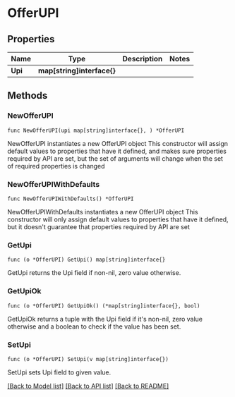 # OfferUPI

## Properties

Name | Type | Description | Notes
------------ | ------------- | ------------- | -------------
**Upi** | **map[string]interface{}** |  | 

## Methods

### NewOfferUPI

`func NewOfferUPI(upi map[string]interface{}, ) *OfferUPI`

NewOfferUPI instantiates a new OfferUPI object
This constructor will assign default values to properties that have it defined,
and makes sure properties required by API are set, but the set of arguments
will change when the set of required properties is changed

### NewOfferUPIWithDefaults

`func NewOfferUPIWithDefaults() *OfferUPI`

NewOfferUPIWithDefaults instantiates a new OfferUPI object
This constructor will only assign default values to properties that have it defined,
but it doesn't guarantee that properties required by API are set

### GetUpi

`func (o *OfferUPI) GetUpi() map[string]interface{}`

GetUpi returns the Upi field if non-nil, zero value otherwise.

### GetUpiOk

`func (o *OfferUPI) GetUpiOk() (*map[string]interface{}, bool)`

GetUpiOk returns a tuple with the Upi field if it's non-nil, zero value otherwise
and a boolean to check if the value has been set.

### SetUpi

`func (o *OfferUPI) SetUpi(v map[string]interface{})`

SetUpi sets Upi field to given value.



[[Back to Model list]](../README.md#documentation-for-models) [[Back to API list]](../README.md#documentation-for-api-endpoints) [[Back to README]](../README.md)


